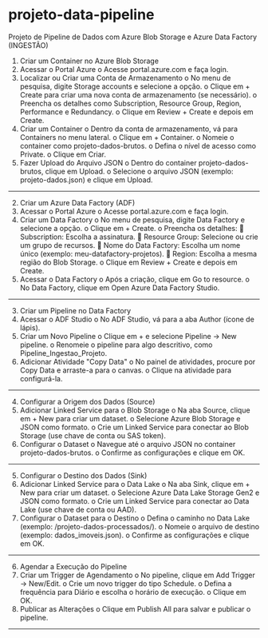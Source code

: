 # projeto-data-pipeline
Projeto de Pipeline de Dados com Azure Blob Storage e Azure Data Factory (INGESTÃO)
1. Criar um Container no Azure Blob Storage
1.	Acessar o Portal Azure
o	Acesse portal.azure.com e faça login.
2.	Localizar ou Criar uma Conta de Armazenamento
o	No menu de pesquisa, digite Storage accounts e selecione a opção.
o	Clique em + Create para criar uma nova conta de armazenamento (se necessário).
o	Preencha os detalhes como Subscription, Resource Group, Region, Performance e Redundancy.
o	Clique em Review + Create e depois em Create.
3.	Criar um Container
o	Dentro da conta de armazenamento, vá para Containers no menu lateral.
o	Clique em + Container.
o	Nomeie o container como projeto-dados-brutos.
o	Defina o nível de acesso como Private.
o	Clique em Criar.
4.	Fazer Upload do Arquivo JSON
o	Dentro do container projeto-dados-brutos, clique em Upload.
o	Selecione o arquivo JSON (exemplo: projeto-dados.json) e clique em Upload.
________________________________________
2. Criar um Azure Data Factory (ADF)
1.	Acessar o Portal Azure
o	Acesse portal.azure.com e faça login.
2.	Criar um Data Factory
o	No menu de pesquisa, digite Data Factory e selecione a opção.
o	Clique em + Create.
o	Preencha os detalhes:
	Subscription: Escolha a assinatura.
	Resource Group: Selecione ou crie um grupo de recursos.
	Nome do Data Factory: Escolha um nome único (exemplo: meu-datafactory-projetos).
	Region: Escolha a mesma região do Blob Storage.
o	Clique em Review + Create e depois em Create.
3.	Acessar o Data Factory
o	Após a criação, clique em Go to resource.
o	No Data Factory, clique em Open Azure Data Factory Studio.
________________________________________
3. Criar um Pipeline no Data Factory
1.	Acessar o ADF Studio
o	No ADF Studio, vá para a aba Author (ícone de lápis).
2.	Criar um Novo Pipeline
o	Clique em + e selecione Pipeline → New pipeline.
o	Renomeie o pipeline para algo descritivo, como Pipeline_Ingestao_Projeto.
3.	Adicionar Atividade "Copy Data"
o	No painel de atividades, procure por Copy Data e arraste-a para o canvas.
o	Clique na atividade para configurá-la.
________________________________________
4. Configurar a Origem dos Dados (Source)
1.	Adicionar Linked Service para o Blob Storage
o	Na aba Source, clique em + New para criar um dataset.
o	Selecione Azure Blob Storage e JSON como formato.
o	Crie um Linked Service para conectar ao Blob Storage (use chave de conta ou SAS token).
2.	Configurar o Dataset
o	Navegue até o arquivo JSON no container projeto-dados-brutos.
o	Confirme as configurações e clique em OK.
________________________________________
5. Configurar o Destino dos Dados (Sink)
1.	Adicionar Linked Service para o Data Lake
o	Na aba Sink, clique em + New para criar um dataset.
o	Selecione Azure Data Lake Storage Gen2 e JSON como formato.
o	Crie um Linked Service para conectar ao Data Lake (use chave de conta ou AAD).
2.	Configurar o Dataset para o Destino
o	Defina o caminho no Data Lake (exemplo: /projeto-dados-processados/).
o	Nomeie o arquivo de destino (exemplo: dados_imoveis.json).
o	Confirme as configurações e clique em OK.
________________________________________
6. Agendar a Execução do Pipeline
1.	Criar um Trigger de Agendamento
o	No pipeline, clique em Add Trigger → New/Edit.
o	Crie um novo trigger do tipo Schedule.
o	Defina a frequência para Diário e escolha o horário de execução.
o	Clique em OK.
2.	Publicar as Alterações
o	Clique em Publish All para salvar e publicar o pipeline.
________________________________________
